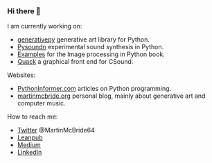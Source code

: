 ### Hi there 👋
I am currently working on:
* [generativepy](https://github.com/martinmcbride/generativepy) generative art library for Python.
* [Pysoundn](https://github.com/martinmcbride/pysound) experimental sound synthesis in Python.
* [Examples](https://github.com/martinmcbride/python-imaging-book-examples) for the Image processing in Python book.
* [Quack](https://github.com/martinmcbride/quack) a graphical front end for CSound.

Websites:
* [PythonInformer.com](https://www.pythoninformer.com) articles on Python programming.
* [martinmcbride.org](https://www.martinmcbride.org) personal blog, mainly about generative art and computer music.

How to reach me:
* [Twitter](https://twitter.com/MartinMcBride64) @MartinMcBride64
* [Leanpub](https://leanpub.com/u/martinmcbride)
* [Medium](https://mcbride-martin.medium.com/)
* [LinkedIn](https://www.linkedin.com/in/martinmcbride64/)

<!--
**martinmcbride/martinmcbride** is a ✨ _special_ ✨ repository because its `README.md` (this file) appears on your GitHub profile.

Here are some ideas to get you started:

- 🔭 I’m currently working on ...
- 🌱 I’m currently learning ...
- 👯 I’m looking to collaborate on ...
- 🤔 I’m looking for help with ...
- 💬 Ask me about ...
- 📫 How to reach me: ...
- 😄 Pronouns: ...
- ⚡ Fun fact: ...
-->
